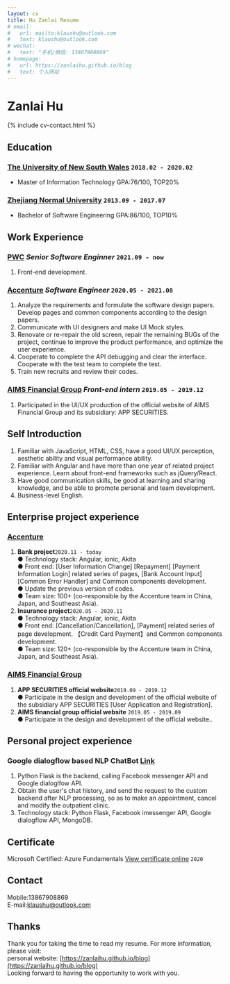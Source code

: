 ```yaml
---
layout: cv
title: Hu Zanlai Resume
# email:
#   url: mailto:klaushu@outlook.com
#   text: klaushu@outlook.com
# wechat:
#   text: "手机/微信: 13867908869"
# homepage:
#   url: https://zanlaihu.github.io/blog
#   text: 个人网站
---
```


# **Zanlai** **Hu**

{% include cv-contact.html %}

## Education

### **[The University of New South Wales](https://baike.baidu.com/item/%E6%96%B0%E5%8D%97%E5%A8%81%E5%B0%94%E5%A3%AB%E5%A4%A7%E5%AD%A6)** `2018.02 - 2020.02 `

- Master of Information Technology GPA:76/100, TOP20%

### **[Zhejiang Normal University](https://baike.baidu.com/item/%E6%B5%99%E6%B1%9F%E5%B8%88%E8%8C%83%E5%A4%A7%E5%AD%A6)** `2013.09 - 2017.07`

- Bachelor of Software Engineering GPA:86/100, TOP10%

## Work Experience

### **[PWC](https://baike.baidu.com/item/%E5%9F%83%E6%A3%AE%E5%93%B2/7102011?fr=aladdin)** _Senior Software Enginner_ `2021.09 - now `
1. Front-end development.

### **[Accenture](https://baike.baidu.com/item/%E5%9F%83%E6%A3%AE%E5%93%B2/7102011?fr=aladdin)** _Software Engineer_ `2020.05 - 2021.08 `

1. Analyze the requirements and formulate the software design papers. Develop pages and common components according to the design papers.
2. Communicate with UI designers and make UI Mock styles.
3. Renovate or re-repair the old screen, repair the remaining BUGs of the project, continue to improve the product performance, and optimize the user experience.
3. Cooperate to complete the API debugging and clear the interface. Cooperate with the test team to complete the test.
4. Train new recruits and review their codes.

### **[AIMS Financial Group](https://www.linkedin.com/company/aimsfinancialgroup/)** _Front-end intern_ `2019.05 - 2019.12 `

1. Participated in the UI/UX production of the official website of AIMS Financial Group and its subsidiary: APP SECURITIES.

## Self Introduction

1. Familiar with JavaScript, HTML, CSS, have a good UI/UX perception, aesthetic ability and visual performance ability.
1. Familiar with Angular and have more than one year of related project experience. Learn about front-end frameworks such as jQuery/React.
1. Have good communication skills, be good at learning and sharing knowledge, and be able to promote personal and team development.
1. Business-level English.

## Enterprise project experience

### **[Accenture](https://baike.baidu.com/item/%E5%9F%83%E6%A3%AE%E5%93%B2/7102011?fr=aladdin)**

1. **Bank project**`2020.11 - today`<br>
   ● Technology stack: Angular, ionic, Akita<br>
   ● Front end: [User Information Change] [Repayment] [Payment Information Login] related series of pages, [Bank Account Input] [Common Error Handler] and Common components development. <br>
   ● Update the previous version of codes. <br>
   ● Team size: 100+ (co-responsible by the Accenture team in China, Japan, and Southeast Asia). <br>
2. **Insurance project**`2020.05 - 2020.11`<br>
   ● Technology stack: Angular, ionic, Akita<br>
   ● Front end: [Cancellation/Cancellation], [Payment] related series of page development. 【Credit Card Payment】and Common components development. <br>
   ● Team size: 120+ (co-responsible by the Accenture team in China, Japan, and Southeast Asia). <br>

### **[AIMS Financial Group](https://www.linkedin.com/company/aimsfinancialgroup/)**

1. **APP SECURITIES official website**`2019.09 - 2019.12`<br>
   ● Participate in the design and development of the official website of the subsidiary APP SECURITIES [User Application and Registration].<br>
1. **AIMS financial group official website** `2019.05 - 2019.09`<br>
   ● Participate in the design and development of the official website.. <br>

## Personal project experience

### **Google dialogflow based NLP ChatBot** [Link](https://zhuanlan.zhihu.com/p/120079499)

1. Python Flask is the backend, calling Facebook messenger API and Google dialoglfow API. <br>
2. Obtain the user's chat history, and send the request to the custom backend after NLP processing, so as to make an appointment, cancel and modify the outpatient clinic. <br>
3. Technology stack: Python Flask, Facebook imessenger API, Google dialogflow API, MongoDB.

## Certificate
Microsoft Certified: Azure Fundamentals [View certificate online](https://www.youracclaim.com/badges/bd5ad8cc-cbbc-4232-b40a-13cffd0a947b/public_url) `2020` <br>

## Contact

Mobile:13867908869<br>
E-mail:klaushu@outlook.com<br>

## Thanks

Thank you for taking the time to read my resume. For more information, please visit:<br>
personal website: [https://zanlaihu.github.io/blog](https://zanlaihu.github.io/blog)<br>
Looking forward to having the opportunity to work with you.
